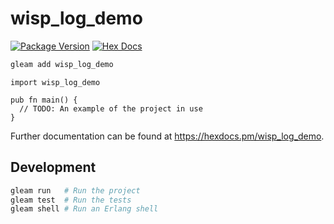 # wisp_log_demo

[![Package Version](https://img.shields.io/hexpm/v/wisp_log_demo)](https://hex.pm/packages/wisp_log_demo)
[![Hex Docs](https://img.shields.io/badge/hex-docs-ffaff3)](https://hexdocs.pm/wisp_log_demo/)

```sh
gleam add wisp_log_demo
```
```gleam
import wisp_log_demo

pub fn main() {
  // TODO: An example of the project in use
}
```

Further documentation can be found at <https://hexdocs.pm/wisp_log_demo>.

## Development

```sh
gleam run   # Run the project
gleam test  # Run the tests
gleam shell # Run an Erlang shell
```
